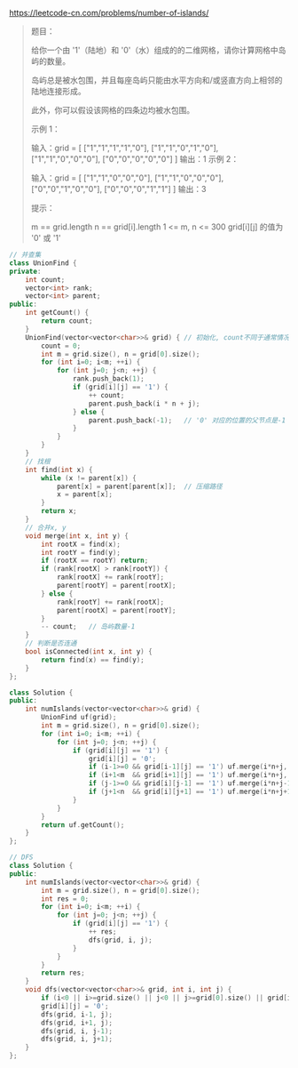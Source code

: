 https://leetcode-cn.com/problems/number-of-islands/

> 题目：
>
> 给你一个由 '1'（陆地）和 '0'（水）组成的的二维网格，请你计算网格中岛屿的数量。
>
> 岛屿总是被水包围，并且每座岛屿只能由水平方向和/或竖直方向上相邻的陆地连接形成。
>
> 此外，你可以假设该网格的四条边均被水包围。
>
>  
>
> 示例 1：
>
> 输入：grid = [
>   ["1","1","1","1","0"],
>   ["1","1","0","1","0"],
>   ["1","1","0","0","0"],
>   ["0","0","0","0","0"]
> ]
> 输出：1
> 示例 2：
>
> 输入：grid = [
>   ["1","1","0","0","0"],
>   ["1","1","0","0","0"],
>   ["0","0","1","0","0"],
>   ["0","0","0","1","1"]
> ]
> 输出：3
>
>
> 提示：
>
> m == grid.length
> n == grid[i].length
> 1 <= m, n <= 300
> grid[i][j] 的值为 '0' 或 '1'



```cpp
// 并查集
class UnionFind {
private:
    int count; 
    vector<int> rank;
    vector<int> parent;
public:
    int getCount() {
        return count;
    }
    UnionFind(vector<vector<char>>& grid) { // 初始化, count不同于通常情况 
        count = 0;
        int m = grid.size(), n = grid[0].size();
        for (int i=0; i<m; ++i) {
            for (int j=0; j<n; ++j) {
                rank.push_back(1);
                if (grid[i][j] == '1') {
                    ++ count;
                    parent.push_back(i * n + j);
                } else {
                    parent.push_back(-1);   // '0' 对应的位置的父节点是-1
                }
            }
        }
    }
    // 找根
    int find(int x) {
        while (x != parent[x]) {
            parent[x] = parent[parent[x]];  // 压缩路径
            x = parent[x];
        }
        return x;
    }
    // 合并x, y
    void merge(int x, int y) {
        int rootX = find(x);
        int rootY = find(y);
        if (rootX == rootY) return;
        if (rank[rootX] > rank[rootY]) {
            rank[rootX] += rank[rootY];
            parent[rootY] = parent[rootX];
        } else {
            rank[rootY] += rank[rootX];
            parent[rootX] = parent[rootY];
        }
        -- count;   // 岛屿数量-1
    }
    // 判断是否连通
    bool isConnected(int x, int y) {
        return find(x) == find(y);
    }
};

class Solution {
public:
    int numIslands(vector<vector<char>>& grid) {
        UnionFind uf(grid);
        int m = grid.size(), n = grid[0].size();
        for (int i=0; i<m; ++i) {
            for (int j=0; j<n; ++j) {
                if (grid[i][j] == '1') {
                    grid[i][j] = '0';
                    if (i-1>=0 && grid[i-1][j] == '1') uf.merge(i*n+j, (i-1)*n+j);
                    if (i+1<m  && grid[i+1][j] == '1') uf.merge(i*n+j, (i+1)*n+j);
                    if (j-1>=0 && grid[i][j-1] == '1') uf.merge(i*n+j-1, i*n+j);
                    if (j+1<n  && grid[i][j+1] == '1') uf.merge(i*n+j+1, i*n+j);
                }
            }
        }
        return uf.getCount();
    }
};

// DFS
class Solution {
public:
    int numIslands(vector<vector<char>>& grid) {
        int m = grid.size(), n = grid[0].size();
        int res = 0;
        for (int i=0; i<m; ++i) {
            for (int j=0; j<n; ++j) {
                if (grid[i][j] == '1') {
                    ++ res;
                    dfs(grid, i, j);
                }
            }
        }
        return res;
    }
    void dfs(vector<vector<char>>& grid, int i, int j) {
        if (i<0 || i>=grid.size() || j<0 || j>=grid[0].size() || grid[i][j] == '0') return ; 
        grid[i][j] = '0';
        dfs(grid, i-1, j);
        dfs(grid, i+1, j);
        dfs(grid, i, j-1);
        dfs(grid, i, j+1);
    }
};
```

